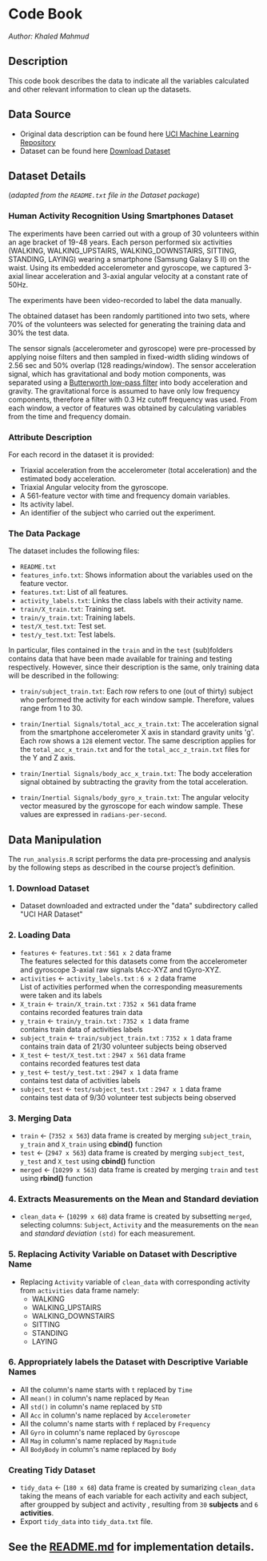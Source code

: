 # Code Book
_Author: Khaled Mahmud_

## Description
This code book describes the data to indicate all the variables calculated and other relevant information to clean up the datasets.

## Data Source
* Original data description can be found here [UCI Machine Learning Repository](http://archive.ics.uci.edu/ml/datasets/Human+Activity+Recognition+Using+Smartphones)
* Dataset can be found here [Download Dataset](https://d396qusza40orc.cloudfront.net/getdata%2Fprojectfiles%2FUCI%20HAR%20Dataset.zip)

## Dataset Details

(*adapted from the `README.txt` file in the Dataset package*)

### Human Activity Recognition Using Smartphones Dataset

The experiments have been carried out with a group of 30 volunteers within an age bracket of 19-48 years. 
Each person performed six activities (WALKING, WALKING_UPSTAIRS, WALKING_DOWNSTAIRS, SITTING, STANDING, LAYING) 
wearing a smartphone (Samsung Galaxy S II) on the waist. Using its embedded accelerometer and gyroscope, 
we captured 3-axial linear acceleration and 3-axial angular velocity at a constant rate of 50Hz.

The experiments have been video-recorded to label the data manually. 

The obtained dataset has been randomly partitioned into two sets, where 70% of the volunteers was selected for 
generating the training data and 30% the test data. 

The sensor signals (accelerometer and gyroscope) were pre-processed by applying noise filters and then sampled 
in fixed-width sliding windows of 2.56 sec and 50% overlap (128 readings/window). The sensor acceleration signal, 
which has gravitational and body motion components, was separated using a 
[Butterworth low-pass filter](http://en.wikipedia.org/wiki/Butterworth_filter) into 
body acceleration and gravity. 
The gravitational force is assumed to have only low frequency components, 
therefore a filter with 0.3 Hz cutoff frequency was used. From each window, a vector of features was obtained 
by calculating variables from the time and frequency domain. 

### Attribute Description
For each record in the dataset it is provided: 
- Triaxial acceleration from the accelerometer (total acceleration) and the estimated body acceleration. 
- Triaxial Angular velocity from the gyroscope. 
- A 561-feature vector with time and frequency domain variables. 
- Its activity label. 
- An identifier of the subject who carried out the experiment.

### The Data Package
The dataset includes the following files:
- `README.txt`
- `features_info.txt`: Shows information about the variables used on the feature vector.
- `features.txt`: List of all features.
- `activity_labels.txt`: Links the class labels with their activity name.
- `train/X_train.txt`: Training set.
- `train/y_train.txt`: Training labels.
- `test/X_test.txt`: Test set.
- `test/y_test.txt`: Test labels.

In particular, files contained in the `train` and in the `test` (sub)folders contains data that have been made available for 
training and testing respectively. However, since their description is the same, only training data will be described in the 
following:

- `train/subject_train.txt`: Each row refers to one (out of thirty) subject who performed the activity for each window sample. 
                             Therefore, values range from 1 to 30.      

- `train/Inertial Signals/total_acc_x_train.txt`: The acceleration signal from the smartphone accelerometer X axis in standard 
                                                    gravity units 'g'. Each row shows a `128` element vector. 
                                                    The same description applies for the `total_acc_x_train.txt` and for the
                                                    `total_acc_z_train.txt` files for the Y and Z axis.

- `train/Inertial Signals/body_acc_x_train.txt`: The body acceleration signal obtained by subtracting the gravity from the total acceleration.

- `train/Inertial Signals/body_gyro_x_train.txt`: The angular velocity vector measured by the gyroscope for each window sample. 
                                                  These values are expressed in `radians-per-second`. 

## Data Manipulation
The `run_analysis.R` script performs the data pre-processing and analysis by the following steps as described in the course project’s definition.

### 1. Download Dataset
* Dataset downloaded and extracted under the "data" subdirectory called "UCI HAR Dataset"

### 2. Loading Data
* `features` <- `features.txt` : `561 x 2` data frame <br/>
The features selected for this datasets come from the accelerometer and gyroscope 3-axial raw signals tAcc-XYZ and tGyro-XYZ. <br/>
* `activities` <- `activity_labels.txt` : `6 x 2` data frame <br/>
List of activities performed when the corresponding measurements were taken and its labels <br/>
* `X_train` <- `train/X_train.txt` : `7352 x 561` data frame <br/>
contains recorded features train data <br/>
* `y_train` <- `train/y_train.txt` : `7352 x 1` data frame <br/>
contains train data of activities labels <br/>
* `subject_train` <- `train/subject_train.txt` : `7352 x 1` data frame <br/>
contains train data of 21/30 volunteer subjects being observed <br/>
* `X_test` <- `test/X_test.txt` : `2947 x 561` data frame <br/>
contains recorded features test data <br/>
* `y_test` <- `test/y_test.txt` : `2947 x 1` data frame<br/>
contains test data of activities labels <br/>
* `subject_test` <- `test/subject_test.txt` : `2947 x 1` data frame <br/>
contains test data of 9/30 volunteer test subjects being observed <br/>

### 3. Merging Data
* `train` <- (`7352 x 563`) data frame is created by merging `subject_train`, `y_train` and `X_train` using __cbind()__ function <br/>
* `test` <- (`2947 x 563`) data frame is created by merging `subject_test`, `y_test` and `X_test` using __cbind()__ function <br/>
* `merged` <- (`10299 x 563`) data frame is created by merging `train` and `test` using __rbind()__ function <br/>

### 4. Extracts Measurements on the Mean and Standard deviation
* `clean_data` <- (`10299 x 68`) data frame is created by subsetting `merged`, selecting columns: `Subject`, `Activity` and the measurements on the `mean` and _standard deviation_ `(std)` for each measurement.

### 5. Replacing Activity Variable on Dataset with Descriptive Name
* Replacing `Activity` variable of `clean_data` with corresponding activity from `activities` data frame namely:
    * WALKING
    * WALKING_UPSTAIRS
    * WALKING_DOWNSTAIRS
    * SITTING
    * STANDING
    * LAYING

### 6. Appropriately labels the Dataset with Descriptive Variable Names
* All the column's name starts with `t` replaced by `Time`
* All `mean()` in column's name replaced by `Mean`
* All `std()` in column's name replaced by `STD`
* All `Acc` in column's name replaced by `Accelerometer`
* All the column's name starts with `f` replaced by `Frequency`
* All `Gyro` in column's name replaced by `Gyroscope`
* All `Mag` in column's name replaced by `Magnitude`
* All `BodyBody` in column's name replaced by `Body`

### Creating Tidy Dataset
* `tidy_data` <- (`180 x 68`) data frame is created by sumarizing `clean_data` taking the means of each variable for each activity and each subject, after groupped by subject and activity , resulting from `30` __subjects__ and `6` __activities__.
* Export `tidy_data` into `tidy_data.txt` file.

## See the [README.md](https://github.com/khaled-mahmud/Course_Project_C3_DataScience_JHU/blob/master/README.md) for implementation details.
